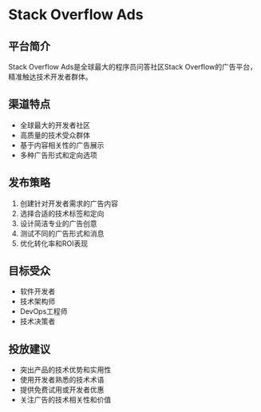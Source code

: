 # Stack Overflow Ads

## 平台简介
Stack Overflow Ads是全球最大的程序员问答社区Stack Overflow的广告平台，精准触达技术开发者群体。

## 渠道特点
- 全球最大的开发者社区
- 高质量的技术受众群体
- 基于内容相关性的广告展示
- 多种广告形式和定向选项

## 发布策略
1. 创建针对开发者需求的广告内容
2. 选择合适的技术标签和定向
3. 设计简洁专业的广告创意
4. 测试不同的广告形式和消息
5. 优化转化率和ROI表现

## 目标受众
- 软件开发者
- 技术架构师
- DevOps工程师
- 技术决策者

## 投放建议
- 突出产品的技术优势和实用性
- 使用开发者熟悉的技术术语
- 提供免费试用或开发者优惠
- 关注广告的技术相关性和价值